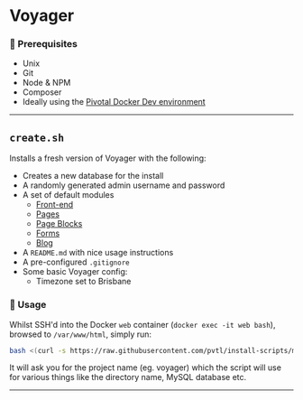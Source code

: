 # Voyager

### 🤞 Prerequisites

- Unix
- Git
- Node & NPM
- Composer
- Ideally using the [Pivotal Docker Dev environment](https://github.com/pvtl/docker-dev)

---

##  `create.sh`

Installs a fresh version of Voyager with the following:

- Creates a new database for the install
- A randomly generated admin username and password
- A set of default modules
    - [Front-end](https://github.com/pvtl/voyager-frontend)
    - [Pages](https://github.com/pvtl/voyager-pages)
    - [Page Blocks](https://github.com/pvtl/voyager-page-blocks)
    - [Forms](https://github.com/pvtl/voyager-forms)
    - [Blog](https://github.com/pvtl/voyager-posts)
- A `README.md` with nice usage instructions
- A pre-configured `.gitignore`
- Some basic Voyager config:
    - Timezone set to Brisbane

### 🚀 Usage

Whilst SSH'd into the Docker `web` container (`docker exec -it web bash`), browsed to `/var/www/html`, simply run:

```bash
bash <(curl -s https://raw.githubusercontent.com/pvtl/install-scripts/master/voyager/create.sh -L)
```

It will ask you for the project name (eg. voyager) which the script will use for various things like the directory name, MySQL database etc.

---
